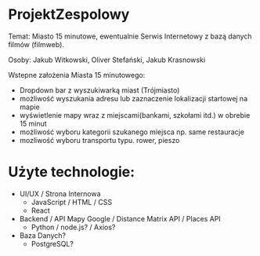 # ProjektZespolowy

Temat: Miasto 15 minutowe, ewentualnie Serwis Internetowy z bazą danych filmów (filmweb).

Osoby: Jakub Witkowski, Oliver Stefański, Jakub Krasnowski

Wstepne założenia Miasta 15 minutowego:
- Dropdown bar z wyszukiwarką miast (Trójmiasto)
- możliwość wyszukania adresu lub zaznaczenie lokalizacji startowej na mapie
- wyświetlenie mapy wraz z miejscami(bankami, szkołami itd.) w obrebie 15 minut
- możliwość wyboru kategorii szukanego miejsca np. same restauracje
- mozliwość wyboru transportu typu. rower, pieszo

# Użyte technologie:
- UI/UX / Strona Internowa
  - JavaScript / HTML / CSS
  - React
- Backend / API Mapy Google / Distance Matrix API / Places API
  - Python / node.js? / Axios?
- Baza Danych?
  - PostgreSQL?
